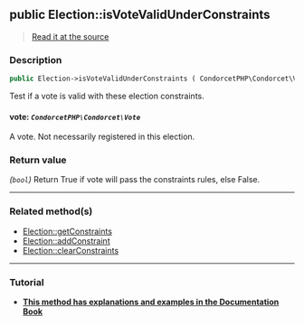 ## public Election::isVoteValidUnderConstraints

> [Read it at the source](https://github.com/julien-boudry/Condorcet/blob/master/src/Election.php#L418)

### Description    

```php
public Election->isVoteValidUnderConstraints ( CondorcetPHP\Condorcet\Vote $vote ): bool
```

Test if a vote is valid with these election constraints.
    

#### **vote:** *`CondorcetPHP\Condorcet\Vote`*   
A vote. Not necessarily registered in this election.    


### Return value   

*(`bool`)* Return True if vote will pass the constraints rules, else False.


---------------------------------------

### Related method(s)      

* [Election::getConstraints](/Docs/api-reference/Election%20Class/Election--getConstraints.md)    
* [Election::addConstraint](/Docs/api-reference/Election%20Class/Election--addConstraint.md)    
* [Election::clearConstraints](/Docs/api-reference/Election%20Class/Election--clearConstraints.md)    

---------------------------------------

### Tutorial

* **[This method has explanations and examples in the Documentation Book](https://www.condorcet.io/3.AsPhpLibrary/5.Votes/4.VoteConstraints)**    
